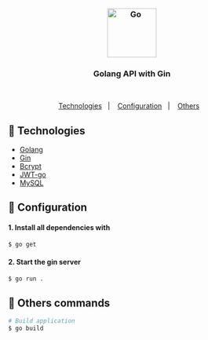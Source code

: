 <h3 align="center">
  <img src="https://user-images.githubusercontent.com/58083563/193971505-32402d48-42cc-4ac2-be84-9f0a7a470784.svg" alt="Go" width="100" />
</h3>
<h3 align="center">Golang API with Gin</h3>
<br>
<p align="center">
  <a href="#rocket-Technologies">Technologies</a>&nbsp;&nbsp;&nbsp;|&nbsp;&nbsp;&nbsp;
  <a href="#wrench-Configuration">Configuration</a>&nbsp;&nbsp;&nbsp;|&nbsp;&nbsp;&nbsp;
  <a href="#gift-Others-commands">Others</a>&nbsp;&nbsp;&nbsp;
</p>

## :rocket: Technologies

- [Golang](https://reactjs.org)
- [Gin](https://www.typescriptlang.org/)
- [Bcrypt](https://webpack.js.org/)
- [JWT-go](https://babeljs.io/)
- [MySQL](https://storybook.js.org/)

## :wrench: Configuration

#### 1. Install all dependencies with

```sh
$ go get
```


#### 2. Start the gin server

```sh
$ go run .
```


## :gift: Others commands

```sh
# Build application
$ go build
